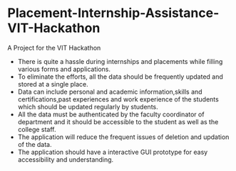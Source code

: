 # Placement-Internship-Assistance-VIT-Hackathon
A Project for the VIT Hackathon

- There is quite a hassle during internships and placements while filling various
forms and applications.
- To eliminate the efforts, all the data should be frequently updated and stored at
a single place.
- Data can include personal and academic information,skills and certifications,past
experiences and work experience of the students which should be updated
regularly by students.
- All the data must be authenticated by the faculty coordinator of department and
it should be accessible to the student as well as the college staff.
- The application will reduce the frequent issues of deletion and updation of the
data.
- The application should have a interactive GUI prototype for easy accessibility and
understanding.
